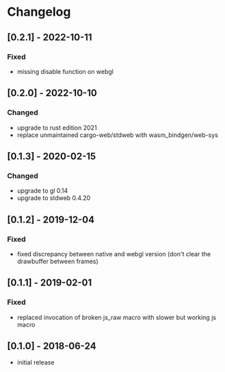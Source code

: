 # Changelog

## [0.2.1] - 2022-10-11
### Fixed
- missing disable function on webgl

## [0.2.0] - 2022-10-10
### Changed
- upgrade to rust edition 2021
- replace unmaintained cargo-web/stdweb with wasm_bindgen/web-sys

## [0.1.3] - 2020-02-15
### Changed
- upgrade to gl 0.14
- upgrade to stdweb 0.4.20

## [0.1.2] - 2019-12-04
### Fixed
- fixed discrepancy between native and webgl version (don't clear the drawbuffer between frames)

## [0.1.1] - 2019-02-01
### Fixed
- replaced invocation of broken js_raw macro with slower but working js macro

## [0.1.0] - 2018-06-24
- initial release